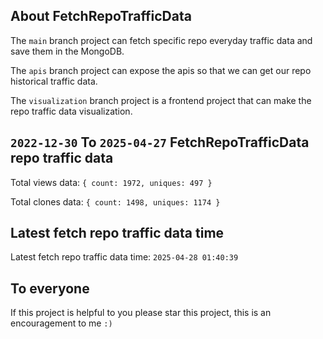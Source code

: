 ## About FetchRepoTrafficData

The `main` branch project can fetch specific repo everyday traffic data and save them in the MongoDB.

The `apis` branch project can expose the apis so that we can get our repo historical traffic data.

The `visualization` branch project is a frontend project that can make the repo traffic data visualization.

## `2022-12-30` To `2025-04-27` FetchRepoTrafficData repo traffic data

Total views data: `{ count: 1972, uniques: 497 }`

Total clones data: `{ count: 1498, uniques: 1174 }`

## Latest fetch repo traffic data time

Latest fetch repo traffic data time: `2025-04-28 01:40:39`

## To everyone

If this project is helpful to you please star this project, this is an encouragement to me `:)`



